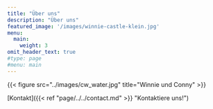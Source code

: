 ```yaml
---
title: "Über uns"
description: "Über uns"
featured_image: '/images/winnie-castle-klein.jpg'
menu:
  main:
    weight: 3
omit_header_text: true
#type: page
#menu: main
---
```

{{< figure src="../images/cw_water.jpg" title="Winnie und Conny" >}}

[Kontakt]({{< ref "page/../../contact.md" >}} "Kontaktiere uns!")